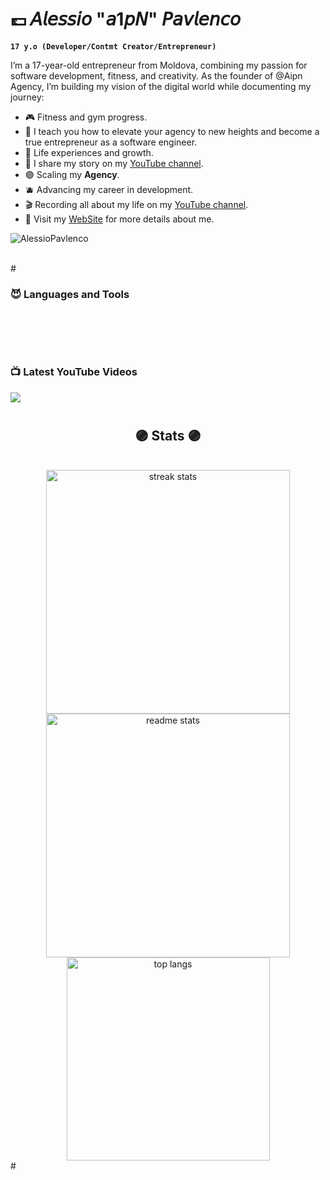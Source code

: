 # 💷 𝘈𝘭𝘦𝘴𝘴𝘪𝘰 "𝘢1𝘱𝘕" 𝘗𝘢𝘷𝘭𝘦𝘯𝘤𝘰

**`17 y.o (Developer/Contmt Creator/Entrepreneur)`**

<p align="left">I’m a 17-year-old entrepreneur from Moldova, combining my passion for software development, fitness, and creativity. As the founder of @Aipn Agency, I’m building my vision of the digital world while documenting my journey:</p>
<ul>
<li>🎮 Fitness and gym progress.</li>
<li>🌆 I teach you how to elevate your agency to new heights and become a true entrepreneur as a software engineer.</li>
<li>💟 Life experiences and growth.</li>
<li>💜 I share my story on my <a href="https://youtube.com/@AlessioPavlenco54">YouTube channel</a>.</li>
<li>🟣 Scaling my <strong>Agency</strong>.</li>
<li>🫐 Advancing my career in development.</li>
<li>🎬 Recording all about my life on my <a href="https://youtube.com/@AlessioPavlenco54">YouTube channel</a>.</li>
<li>👾 Visit my <a href="https://alessiopavlenco.com">WebSite</a> for more details about me.</li>
</ul>


<p align="left">
  <img src="https://komarev.com/ghpvc/?username=AlessioPavlenco&amp;label=Profile%20views&amp;color=blueviolet&amp;style=for-the-badge&amp;logo=star" alt="AlessioPavlenco" style="padding-right:20px;">
</p>
<br />
#

### 😈 Languages and Tools

<p>
<img src="https://img.shields.io/badge/Code-JavaScript-informational?style=flat&amp;logo=javascript&amp;logoColor=white&amp;color=blueviolet" alt="">
<img src="https://img.shields.io/badge/Code-Python-informational?style=flat&amp;logo=python&amp;logoColor=white&amp;color=blueviolet" alt="">
<img src="https://img.shields.io/badge/Code-C%2B%2B-informational?style=flat&logo=cplusplus&logoColor=white&color=blueviolet" alt="">
  
<img src="https://img.shields.io/badge/Code-HTML5-informational?style=flat&amp;logo=html5&amp;logoColor=white&amp;color=blueviolet" alt="">
<img src="https://img.shields.io/badge/Code-CSS3-informational?style=flat&amp;logo=css3&amp;logoColor=white&amp;color=blueviolet" alt="">
<img src="https://img.shields.io/badge/Code-PHP-informational?style=flat&amp;logo=php&amp;logoColor=white&amp;color=blueviolet" alt="">

<img src="https://img.shields.io/badge/Code-SQL-informational?style=flat&amp;logo=mysql&amp;logoColor=white&amp;color=blueviolet" alt="">

<img src="https://img.shields.io/badge/IDE-VSCode-informational?style=flat&logo=codeium&logoColor=white&label=IDE&color=blueviolet" alt="">
<img src="https://img.shields.io/badge/IDE-Xcode-informational?style=flat&amp;logo=xcode&amp;logoColor=white&amp;color=blueviolet" alt="">
</p>
<br />

#

### 📺 Latest YouTube Videos

<!-- BEGIN YOUTUBE-CARDS 
[![Everything You NEED to Know about Docker](https://ytcards.demolab.com/?id=oUnWU4Y4kSY&title=Everything+You+NEED+to+Know+about+Docker&lang=en&timestamp=1734102064&background_color=%230d1117&title_color=%23ffffff&stats_color=%23dedede&max_title_lines=1&width=250&border_radius=5&duration=1106 "Everything You NEED to Know about Docker")](https://www.youtube.com/watch?v=oUnWU4Y4kSY)
[![7 Design Patterns EVERY Developer Should Know](https://ytcards.demolab.com/?id=BJatgOiiht4&title=7+Design+Patterns+EVERY+Developer+Should+Know&lang=en&timestamp=1733497212&background_color=%230d1117&title_color=%23ffffff&stats_color=%23dedede&max_title_lines=1&width=250&border_radius=5&duration=1389 "7 Design Patterns EVERY Developer Should Know")](https://www.youtube.com/watch?v=BJatgOiiht4)
[![Why I’m Learning Rust in 2024 (and new dev environment)](https://ytcards.demolab.com/?id=3q3OXiyUQk4&title=Why+I%E2%80%99m+Learning+Rust+in+2024+%28and+new+dev+environment%29&lang=en&timestamp=1732550404&background_color=%230d1117&title_color=%23ffffff&stats_color=%23dedede&max_title_lines=1&width=250&border_radius=5&duration=1013 "Why I’m Learning Rust in 2024 (and new dev environment)")](https://www.youtube.com/watch?v=3q3OXiyUQk4)
[![This is Why You Don't Roll Your Own Auth](https://ytcards.demolab.com/?id=VA2RS9WN9us&title=This+is+Why+You+Don%27t+Roll+Your+Own+Auth&lang=en&timestamp=1732287637&background_color=%230d1117&title_color=%23ffffff&stats_color=%23dedede&max_title_lines=1&width=250&border_radius=5&duration=981 "This is Why You Don't Roll Your Own Auth")](https://www.youtube.com/watch?v=VA2RS9WN9us)
[![3 Coding Projects to Break the Coding Barrier (w/ Instructions Included)](https://ytcards.demolab.com/?id=zX4u3SudI-0&title=3+Coding+Projects+to+Break+the+Coding+Barrier+%28w%2F+Instructions+Included%29&lang=en&timestamp=1730728856&background_color=%230d1117&title_color=%23ffffff&stats_color=%23dedede&max_title_lines=1&width=250&border_radius=5&duration=1343 "3 Coding Projects to Break the Coding Barrier (w/ Instructions Included)")](https://www.youtube.com/watch?v=zX4u3SudI-0)
[![A Day in the Life of a Software Engineer](https://ytcards.demolab.com/?id=WBl31Pyr_M8&title=A+Day+in+the+Life+of+a+Software+Engineer&lang=en&timestamp=1730376039&background_color=%230d1117&title_color=%23ffffff&stats_color=%23dedede&max_title_lines=1&width=250&border_radius=5&duration=2259 "A Day in the Life of a Software Engineer")](https://www.youtube.com/watch?v=WBl31Pyr_M8)
<!-- END YOUTUBE-CARDS -->

[<img src="https://custom-icon-badges.demolab.com/badge/-Subscribe%20For%20More-red?style=for-the-badge&logo=video&logoColor=white"/>](https://www.youtube.com/@AlessioPavlenco54?sub_confirmation=1)

#

</div>

<h2 align="center">🟣 Stats 🟣</h2>
<br>
<div align=center>
  <img width=390 src="https://github-readme-streak-stats-alessiopavlenco.vercel.app/?user=alessiopavlenco&count_private=true&theme=react&border_radius=10" alt="streak stats"/>
  <img width=390 src="https://github-readme-stats-alessiopavlenco.vercel.app/api?username=alessiopavlenco&count_private=true&show_icons=true&theme=react&rank_icon=github&border_radius=10" alt="readme stats" />
  <br/>
  <img width=325 align="center" src="https://github-readme-stats-alessiopavlenco.vercel.app/api/top-langs/?username=alessiopavlenco&hide=HTML&langs_count=8&layout=compact&theme=react&border_radius=10&size_weight=0.5&count_weight=0.5&exclude_repo=github-readme-stats" alt="top langs" />
</div>
#

[website]: https://alessiopavlenco.com
[youtube]: https://youtube.com/@AlessioPavlenco54
